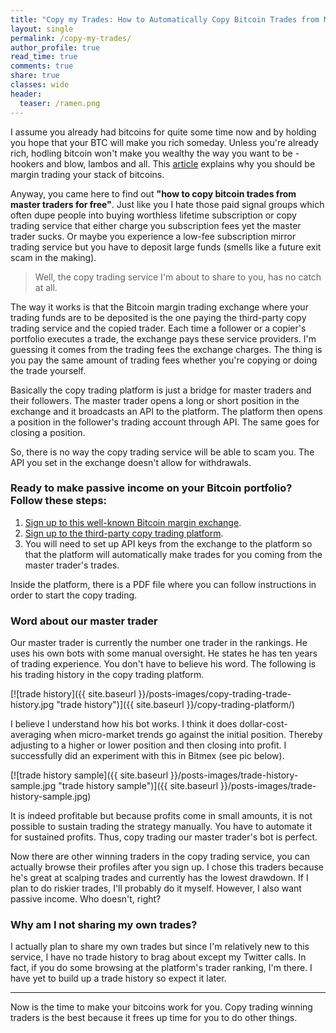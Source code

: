 ```yaml
---
title: "Copy my Trades: How to Automatically Copy Bitcoin Trades from Master Traders for Free"
layout: single
permalink: /copy-my-trades/
author_profile: true
read_time: true
comments: true
share: true
classes: wide
header:
  teaser: /ramen.png
---
```


I assume you already had bitcoins for quite some time now and by holding you hope that your BTC will make you rich someday. Unless you're already rich,
hodling bitcoin won't make you wealthy the way you want to be - hookers and blow, lambos and all. This [article](/why-just-holding-bitcoin-wont-make-you-rich/)
explains why you should be margin trading your stack of bitcoins.

Anyway, you came here to find out **"how to copy bitcoin trades from master traders for free"**. Just like you I hate those paid signal groups which often dupe
people into buying worthless lifetime subscription or copy trading service that either charge you subscription fees yet the master trader sucks. Or maybe you
experience a low-fee subscription mirror trading service but you have to deposit large funds (smells like a future exit scam in the making).

> Well, the copy trading service I'm about to share to you, has no catch at all. 

The way it works is that the Bitcoin margin trading exchange where your trading funds are to be deposited is the one paying the third-party copy trading service
and the copied trader. Each time a follower or a copier's portfolio executes a trade, the exchange pays these service providers. I'm guessing it comes from the
trading fees the exchange charges. The thing is you pay the same amount of trading fees whether you're copying or doing the trade yourself.

Basically the copy trading platform is just a bridge for master traders and their followers. The master trader opens a long or short position in the exchange 
and it broadcasts an API to the platform. The platform then opens a position in the follower's trading account through API. The same goes for closing a 
position.

So, there is no way the copy trading service will be able to scam you. The API you set in the exchange doesn't allow for withdrawals.

### Ready to make passive income on your Bitcoin portfolio? Follow these steps:

1. [Sign up to this well-known Bitcoin margin exchange](/copy-trading-exchange/).
2. [Sign up to the third-party copy trading platform](/copy-trading-platform/).
3. You will need to set up API keys from the exchange to the platform so that the platform will automatically make trades for you coming from the master
trader's trades.

Inside the platform, there is a PDF file where you can follow instructions in order to start the copy trading.

### Word about our master trader

Our master trader is currently the number one trader in the rankings. He uses his own bots with some manual oversight. He states he has ten years of trading 
experience. You don't have to believe his word. The following is his trading history in the copy trading platform.

[![trade history]({{ site.baseurl }}/posts-images/copy-trading-trade-history.jpg "trade history")]({{ site.baseurl }}/copy-trading-platform/)

I believe I understand how his bot works. I think it does dollar-cost-averaging when micro-market trends go against the initial position. Thereby adjusting to 
a higher or lower position and then closing into profit. I successfully did an experiment with this in Bitmex (see pic below).

[![trade history sample]({{ site.baseurl }}/posts-images/trade-history-sample.jpg "trade history sample")]({{ site.baseurl }}/posts-images/trade-history-sample.jpg)

It is indeed profitable but because profits come in small amounts, it is not possible to sustain trading the strategy manually. You have to automate it for
sustained profits. Thus, copy trading our master trader's bot is perfect.

Now there are other winning traders in the copy trading service, you can actually browse their profiles after you sign up. I chose this traders because he's great
at scalping trades and currently has the lowest drawdown. If I plan to do riskier trades, I'll probably do it myself. However, I also want passive income.
Who doesn't, right?

### Why am I not sharing my own trades?

I actually plan to share my own trades but since I'm relatively new to this service, I have no trade history to brag about except my Twitter calls. In fact,
if you do some browsing at the platform's trader ranking, I'm there. I have yet to build up a trade history so expect it later.

****

Now is the time to make your bitcoins work for you. Copy trading winning traders is the best because it frees up time for you to do other things.